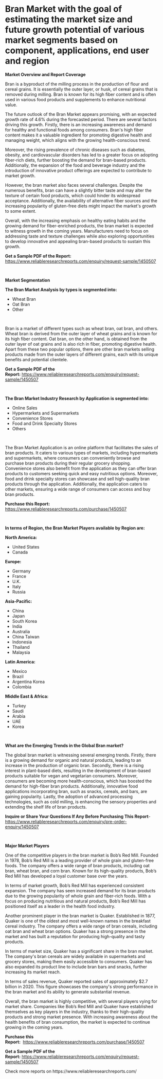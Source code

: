 <p><h1>Bran Market with the goal of estimating the market size and future growth potential of various market segments based on component, applications, end user and region</h1></p><p><strong>Market Overview and Report Coverage</strong></p>
<p><p>Bran is a byproduct of the milling process in the production of flour and cereal grains. It is essentially the outer layer, or husk, of cereal grains that is removed during milling. Bran is known for its high fiber content and is often used in various food products and supplements to enhance nutritional value.</p><p>The future outlook of the Bran Market appears promising, with an expected growth rate of 4.6% during the forecasted period. There are several factors driving this growth. Firstly, there is an increasing awareness and demand for healthy and functional foods among consumers. Bran's high fiber content makes it a valuable ingredient for promoting digestive health and managing weight, which aligns with the growing health-conscious trend.</p><p>Moreover, the rising prevalence of chronic diseases such as diabetes, obesity, and cardiovascular disorders has led to a greater focus on adopting fiber-rich diets, further boosting the demand for bran-based products. Additionally, the expansion of the food and beverage industry and the introduction of innovative product offerings are expected to contribute to market growth.</p><p>However, the bran market also faces several challenges. Despite the numerous benefits, bran can have a slightly bitter taste and may alter the texture of certain food products, which could hinder its widespread acceptance. Additionally, the availability of alternative fiber sources and the increasing popularity of gluten-free diets might impact the market's growth to some extent.</p><p>Overall, with the increasing emphasis on healthy eating habits and the growing demand for fiber-enriched products, the bran market is expected to witness growth in the coming years. Manufacturers need to focus on addressing taste and texture challenges while also exploring opportunities to develop innovative and appealing bran-based products to sustain this growth.</p></p>
<p><strong>Get a Sample PDF of the Report:</strong> <a href="https://www.reliableresearchreports.com/enquiry/request-sample/1450507">https://www.reliableresearchreports.com/enquiry/request-sample/1450507</a></p>
<p>&nbsp;</p>
<p><strong>Market Segmentation</strong></p>
<p><strong>The Bran Market Analysis by types is segmented into:</strong></p>
<p><ul><li>Wheat Bran</li><li>Oat Bran</li><li>Other</li></ul></p>
<p>&nbsp;</p>
<p><p>Bran is a market of different types such as wheat bran, oat bran, and others. Wheat bran is derived from the outer layer of wheat grains and is known for its high fiber content. Oat bran, on the other hand, is obtained from the outer layer of oat grains and is also rich in fiber, promoting digestive health. Apart from these two popular options, there are other bran markets selling products made from the outer layers of different grains, each with its unique benefits and potential clientele.</p></p>
<p><strong>Get a Sample PDF of the Report:</strong>&nbsp;<a href="https://www.reliableresearchreports.com/enquiry/request-sample/1450507">https://www.reliableresearchreports.com/enquiry/request-sample/1450507</a></p>
<p>&nbsp;</p>
<p><strong>The Bran Market Industry Research by Application is segmented into:</strong></p>
<p><ul><li>Online Sales</li><li>Hypermarkets and Supermarkets</li><li>Convenience Stores</li><li>Food and Drink Specialty Stores</li><li>Others</li></ul></p>
<p>&nbsp;</p>
<p><p>The Bran Market Application is an online platform that facilitates the sales of bran products. It caters to various types of markets, including hypermarkets and supermarkets, where consumers can conveniently browse and purchase bran products during their regular grocery shopping. Convenience stores also benefit from the application as they can offer bran products to customers seeking quick and easy nutritious options. Moreover, food and drink specialty stores can showcase and sell high-quality bran products through the application. Additionally, the application caters to other markets, ensuring a wide range of consumers can access and buy bran products.</p></p>
<p><strong>Purchase this Report:</strong>&nbsp; <a href="https://www.reliableresearchreports.com/purchase/1450507">https://www.reliableresearchreports.com/purchase/1450507</a></p>
<p>&nbsp;</p>
<p><strong>In terms of Region, the Bran Market Players available by Region are:</strong></p>
<p>
    <p> <strong> North America: </strong>
        <ul>
            <li>United States</li>
            <li>Canada</li>
        </ul>
        </p> 
    <p> <strong> Europe: </strong>
        <ul>
            <li>Germany</li>
            <li>France</li>
            <li>U.K.</li>
            <li>Italy</li>
            <li>Russia</li>
        </ul>
        </p> 
    <p> <strong> Asia-Pacific: </strong>
        <ul>
            <li>China</li>
            <li>Japan</li>
            <li>South Korea</li>
            <li>India</li>
            <li>Australia</li>
            <li>China Taiwan</li>
            <li>Indonesia</li>
            <li>Thailand</li>
            <li>Malaysia</li>
        </ul>
        </p> 
    <p> <strong> Latin America: </strong>
        <ul>
            <li>Mexico</li>
            <li>Brazil</li>
            <li>Argentina Korea</li>
            <li>Colombia</li>
        </ul>
        </p> 
    <p> <strong> Middle East & Africa: </strong>
        <ul>
            <li>Turkey</li>
            <li>Saudi</li>
            <li>Arabia</li>
            <li>UAE</li>
            <li>Korea</li>
        </ul>
    </p>
    </p>
<p>&nbsp;</p>
<p><strong>What are the Emerging Trends in the Global Bran market?</strong></p>
<p><p>The global bran market is witnessing several emerging trends. Firstly, there is a growing demand for organic and natural products, leading to an increase in the production of organic bran. Secondly, there is a rising interest in plant-based diets, resulting in the development of bran-based products suitable for vegan and vegetarian consumers. Moreover, consumers are becoming more health-conscious, which has boosted the demand for high-fiber bran products. Additionally, innovative food applications incorporating bran, such as snacks, cereals, and bars, are gaining popularity. Lastly, the adoption of advanced processing technologies, such as cold milling, is enhancing the sensory properties and extending the shelf life of bran products.</p></p>
<p><strong>Inquire or Share Your Questions If Any Before Purchasing This Report</strong>- <a href="https://www.reliableresearchreports.com/enquiry/pre-order-enquiry/1450507">https://www.reliableresearchreports.com/enquiry/pre-order-enquiry/1450507</a></p>
<p>&nbsp;</p>
<p><strong>Major Market Players</strong></p>
<p><p>One of the competitive players in the bran market is Bob’s Red Mill. Founded in 1978, Bob’s Red Mill is a leading provider of whole grain and gluten-free foods. The company offers a wide range of bran products, including oat bran, wheat bran, and corn bran. Known for its high-quality products, Bob’s Red Mill has developed a loyal customer base over the years.</p><p>In terms of market growth, Bob’s Red Mill has experienced consistent expansion. The company has seen increased demand for its bran products due to the growing popularity of whole grain and fiber-rich foods. With a focus on producing nutritious and natural products, Bob’s Red Mill has positioned itself as a leader in the health food industry.</p><p>Another prominent player in the bran market is Quaker. Established in 1877, Quaker is one of the oldest and most well-known names in the breakfast cereal industry. The company offers a wide range of bran cereals, including oat bran and wheat bran options. Quaker has a strong presence in the market and has built a reputation for producing high-quality and tasty products.</p><p>In terms of market size, Quaker has a significant share in the bran market. The company's bran cereals are widely available in supermarkets and grocery stores, making them easily accessible to consumers. Quaker has also expanded its product line to include bran bars and snacks, further increasing its market reach.</p><p>In terms of sales revenue, Quaker reported sales of approximately $2.7 billion in 2020. This figure showcases the company's strong performance in the bran market and its ability to generate substantial revenue.</p><p>Overall, the bran market is highly competitive, with several players vying for market share. Companies like Bob’s Red Mill and Quaker have established themselves as key players in the industry, thanks to their high-quality products and strong market presence. With increasing awareness about the health benefits of bran consumption, the market is expected to continue growing in the coming years.</p></p>
<p><strong>Purchase this Report:</strong>&nbsp;&nbsp;<a href="https://www.reliableresearchreports.com/purchase/1450507">https://www.reliableresearchreports.com/purchase/1450507</a></p>
<p></p>
<p><strong>Get a Sample PDF of the Report:</strong>&nbsp;<a href="https://www.reliableresearchreports.com/enquiry/request-sample/1450507">https://www.reliableresearchreports.com/enquiry/request-sample/1450507</a></p>
<p>Check more reports on https://www.reliableresearchreports.com/</p>